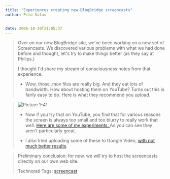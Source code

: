 ```yaml
---
title: "Experiences creating new BlogBridge screencasts"
author: Pito Salas


date: 2006-10-30T21:05:37
---
```



>
> Over on our new BlogBridge site, we've been working on a new set of
> Screencasts. We discovered various problems with what we had done before and
> thought, let's try to make things better (as they say at Philips.)
>
> I thought I'd share my stream of consciousness notes from that experience.
>
>   * Wow, those .mov files are really big. And they eat lots of bandwidth.
> How about hosting them on YouTube? Turns out this is fairly easy to do. Here
> is what they recommend you upload.
>
>

>
> ![Picture
> 1-41](https://i0.wp.com/s3.media.squarespace.com/production/1075723/12829350/weblogs/images/Picture%25201-41.png?resize=210%2C61)
>
>   * Now if you try that on YouTube, you find that for various reasons the
> screen is always too small and too blurry to really work that well. [Here
> are some of my experiments.
> ](<http://www.youtube.com/results?search_query=blogbridge&search=Search>)As
> you can see they aren't particularly great.
>
>   * I also tried uploading some of these to Google Video, [with not much
> better
> results](<http://video.google.com/videoplay?docid=-2933407178578933174>).
>
>

>
> Preliminary conclusion: for now, we will try to host the screencasts
> directly on our own web site.
>
> Technorati Tags: [screencast](<http://www.technorati.com/tag/screencast>)



